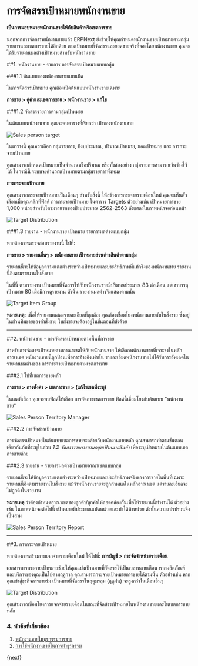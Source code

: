 <!-- add-breadcrumbs -->
# การจัดสรรเป้าหมายพนักงานขาย

**เป็นการมอบหมายพนักงานขายให้กับสินค้าหรือเขตการขาย**

นอกจากการจัดการพนักงานขายแล้ว ERPNext ยังช่วยให้คุณกำหนดพนักงานขายเป้าหมายตามกลุ่มรายการและเขตการขายได้อีกด้วย ตามเป้าหมายที่จัดสรรและยอดขายจริงที่จองโดยพนักงานขาย คุณจะได้รับรายงานผลต่างเป้าหมายสำหรับพนักงานขาย

##1. พนักงานขาย - รายการ การจัดสรรเป้าหมายแบบกลุ่ม

###1.1 ต้นแบบของพนักงานขายแบบเปิด

ในการจัดสรรเป้าหมาย คุณต้องเปิดต้นแบบพนักงานขายเฉพาะ

**การขาย > คู่ค้าและเขตการขาย > พนักงานขาย > แก้ไข**

###1.2 จัดสรรรายการตามกลุ่มเป้าหมาย

ในต้นแบบพนักงานขาย คุณจะพบตารางที่เรียกว่า เป้าของพนักงานขาย

<img class="screenshot" alt="Sales person target" src="{{docs_base_url}}/assets/img/selling/sales-person-target-item-group.png">

ในตารางนี้ คุณควรเลือก กลุ่มรายการ, ปีงบประมาณ, ปริมาณเป้าหมาย, ยอดเป้าหมาย และ การกระจายเป้าหมาย

คุณสามารถกำหนดเป้าหมายเป็นจำนวนหรือปริมาณ หรือทั้งสองอย่าง กลุ่มรายการสามารถเว้นว่างไว้ได้ ในกรณีนี้ ระบบจะคำนวณเป้าหมายตามกลุ่มรายการทั้งหมด

**การกระจายเป้าหมาย**

คุณสามารถกระจายเป้าหมายเป็นเดือนๆ สำหรับสิ่งนี้ ให้สร้างการกระจายรายเดือนใหม่ คุณจะเห็นตัวเลือกเมื่อคุณคลิกที่ฟิลด์ การกระจายเป้าหมาย ในตาราง Targets ตัวอย่างเช่น เป้าหมายการขาย 1,000 หน่วยสำหรับไตรมาสแรกของปีงบประมาณ 2562-2563 ดังแสดงในภาพหน้าจอก่อนหน้า

<img class="screenshot" alt="Target Distribution" src="{{docs_base_url}}/assets/img/selling/sales-person-target-distribution.png">

###1.3 รายงาน - พนักงานขาย เป้าหมาย รายการผลต่างแบบกลุ่ม

หากต้องการตรวจสอบรายงานนี้ ไปที่:

**การขาย > รายงานอื่นๆ > พนักงานขาย เป้าหมายส่วนต่างสินค้าตามกลุ่ม**

รายงานนี้จะให้ข้อมูลความแตกต่างระหว่างเป้าหมายและประสิทธิภาพที่แท้จริงของพนักงานขาย รายงานนี้อิงตามรายงานใบสั่งขาย

ในที่นี้ ตามรายงาน เป้าหมายที่จัดสรรให้กับพนักงานขายมีปริมาณประมาณ 83 ต่อเดือน แต่เขาบรรลุเป้าหมาย 80 เมื่อมีการดูรายงาน ดังนั้น รายงานผลต่างจึงแสดงตามนั้น

<img class="screenshot" alt="Target Item Group" src="{{docs_base_url}}/assets/img/selling/sales-person-item-group-report.png">

**หมายเหตุ:** เพื่อให้รายงานแสดงรายละเอียดที่ถูกต้อง คุณต้องเชื่อมโยงพนักงานขายกับใบสั่งขาย ซึ่งอยู่ในส่วนทีมขายของคำสั่งขาย ใบสั่งขายจะต้องอยู่ในขั้นตอนที่ส่งด้วย

---

##2. พนักงานขาย - การจัดสรรเป้าหมายตามพื้นที่การขาย

สำหรับการจัดสรรเป้าหมายตามอาณาเขตให้กับพนักงานขาย ให้เลือกพนักงานขายที่เจาะจงในหลักอาณาเขต พนักงานขายนี้ถูกป้อนเพื่อการอ้างอิงเท่านั้น รายละเอียดพนักงานขายไม่ได้รับการอัพเดตในรายงานผลต่างของ การกระจายเป้าหมายตามเขตการขาย

###2.1 ไปที่เขตการขายหลัก

**การขาย > การตั้งค่า > เขตการขาย > (แก้ไขเขตที่ระบุ)**

ในเขตที่เลือก คุณจะพบฟิลด์ให้เลือก การจัดการเขตการขาย ฟิลด์นี้เชื่อมโยงกับต้นแบบ "พนักงานขาย"

<img class="screenshot" alt="Sales Person Territory Manager" src="{{docs_base_url}}/assets/img/selling/sales-person-territory-manager.png">

###2.2 การจัดสรรเป้าหมาย

การจัดสรรเป้าหมายในต้นแบบเขตการขายจะคล้ายกับพนักงานขายหลัก คุณสามารถทำตามขั้นตอนเดียวกันกับที่ระบุในส่วน _1.2 จัดสรรรายการตามกลุ่มเป้าหมายสินค้า_ เพื่อระบุเป้าหมายในต้นแบบเขตการขายด้วย

###2.3 รายงาน - รายการผลต่างเป้าหมายอาณาเขตแบบกลุ่ม

รายงานนี้จะให้ข้อมูลความแตกต่างระหว่างเป้าหมายและประสิทธิภาพจริงของการขายในพื้นที่เฉพาะ รายงานนี้อิงตามรายงานใบสั่งขาย แม้ว่าพนักงานขายจะถูกกำหนดในหลักอาณาเขต แต่รายละเอียดจะไม่ถูกดึงในรายงาน

**หมายเหตุ** ว่าต้องกำหนดอาณาเขตของลูกค้า/ลูกค้าให้สอดคล้องกันเพื่อให้รายงานนี้ทำงานได้ ตัวอย่างเช่น ในภาพหน้าจอต่อไปนี้ เป้าหมายมีประมาณแปดหน่วยและทำได้ห้าหน่วย ดังนั้นความแปรปรวนจึงเป็นสาม

<img class="screenshot" alt="Sales Person Territory Report" src="{{docs_base_url}}/assets/img/selling/sales-person-territory-report.png">

---

##3. การกระจายเป้าหมาย

หากต้องการสร้างการแจกจ่ายรายเดือนใหม่ ให้ไปที่:
**การบัญชี > การจัดจำหน่ายรายเดือน**

เอกสารการกระจายเป้าหมายช่วยให้คุณแบ่งเป้าหมายที่จัดสรรไว้เป็นเวลาหลายเดือน หากผลิตภัณฑ์และบริการของคุณเป็นไปตามฤดูกาล คุณสามารถกระจายเป้าหมายการขายได้ตามนั้น ตัวอย่างเช่น หากคุณเข้าสู่ธุรกิจการขายร่ม เป้าหมายที่จัดสรรในฤดูมรสุม (ฤดูฝน) จะสูงกว่าในเดือนอื่นๆ

<img class="screenshot" alt="Target Distribution" src="{{docs_base_url}}/assets/img/selling/target-distribution.png">

คุณสามารถเชื่อมโยงการแจกจ่ายรายเดือนในขณะที่จัดสรรเป้าหมายในพนักงานขายและในเขตการขายหลัก

### 4. หัวข้อที่เกี่ยวข้อง
1. [พนักงานขายในธุรกรรมการขาย](/docs/user/manual/th/selling/articles/sales-persons-in-the-sales-transactions)
1. [การใช้พนักงานขายในการทำธุรกรรม](/docs/user/manual/th/selling/articles/sales-persons-in-the-sales-transactions)

{next}
